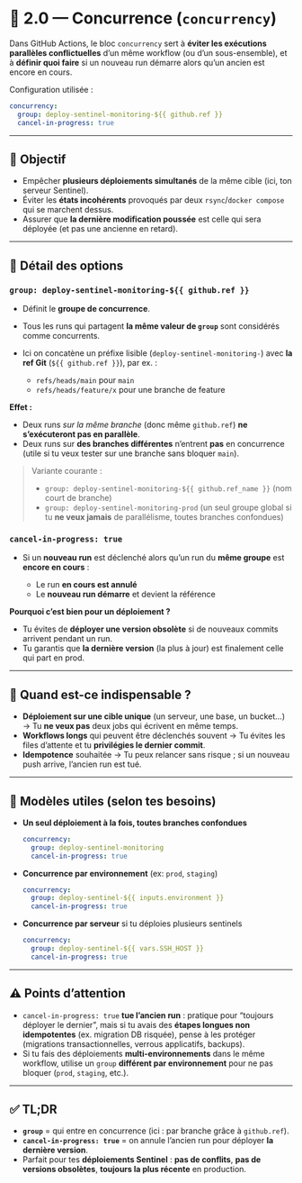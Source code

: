 # 📑 2.0 — Concurrence (`concurrency`)

Dans GitHub Actions, le bloc `concurrency` sert à **éviter les exécutions parallèles conflictuelles** d’un même workflow (ou d’un sous-ensemble), et à **définir quoi faire** si un nouveau run démarre alors qu’un ancien est encore en cours.

Configuration utilisée :

```yaml
concurrency:
  group: deploy-sentinel-monitoring-${{ github.ref }}
  cancel-in-progress: true
```

---

## 🎯 Objectif

* Empêcher **plusieurs déploiements simultanés** de la même cible (ici, ton serveur Sentinel).
* Éviter les **états incohérents** provoqués par deux `rsync`/`docker compose` qui se marchent dessus.
* Assurer que **la dernière modification poussée** est celle qui sera déployée (et pas une ancienne en retard).

---

## 🧩 Détail des options

### `group: deploy-sentinel-monitoring-${{ github.ref }}`

* Définit le **groupe de concurrence**.
* Tous les runs qui partagent **la même valeur de `group`** sont considérés comme concurrents.
* Ici on concatène un préfixe lisible (`deploy-sentinel-monitoring-`) avec **la ref Git** (`${{ github.ref }}`), par ex. :

    * `refs/heads/main` pour `main`
    * `refs/heads/feature/x` pour une branche de feature

**Effet :**

* Deux runs *sur la même branche* (donc même `github.ref`) **ne s’exécuteront pas en parallèle**.
* Deux runs sur **des branches différentes** n’entrent **pas** en concurrence (utile si tu veux tester sur une branche sans bloquer `main`).

> Variante courante :
>
> * `group: deploy-sentinel-monitoring-${{ github.ref_name }}` (nom court de branche)
> * `group: deploy-sentinel-monitoring-prod` (un seul groupe global si tu **ne veux jamais** de parallélisme, toutes branches confondues)

### `cancel-in-progress: true`

* Si un **nouveau run** est déclenché alors qu’un run du **même groupe** est **encore en cours** :

    * Le run **en cours est annulé**
    * Le **nouveau run démarre** et devient la référence

**Pourquoi c’est bien pour un déploiement ?**

* Tu évites de **déployer une version obsolète** si de nouveaux commits arrivent pendant un run.
* Tu garantis que **la dernière version** (la plus à jour) est finalement celle qui part en prod.

---

## 🧠 Quand est-ce indispensable ?

* **Déploiement sur une cible unique** (un serveur, une base, un bucket…)
  → Tu **ne veux pas** deux jobs qui écrivent en même temps.
* **Workflows longs** qui peuvent être déclenchés souvent
  → Tu évites les files d’attente et tu **privilégies le dernier commit**.
* **Idempotence** souhaitée
  → Tu peux relancer sans risque ; si un nouveau push arrive, l’ancien run est tué.

---

## 🔀 Modèles utiles (selon tes besoins)

* **Un seul déploiement à la fois, toutes branches confondues**

  ```yaml
  concurrency:
    group: deploy-sentinel-monitoring
    cancel-in-progress: true
  ```

* **Concurrence par environnement** (ex: `prod`, `staging`)

  ```yaml
  concurrency:
    group: deploy-sentinel-${{ inputs.environment }}
    cancel-in-progress: true
  ```

* **Concurrence par serveur** si tu déploies plusieurs sentinels

  ```yaml
  concurrency:
    group: deploy-sentinel-${{ vars.SSH_HOST }}
    cancel-in-progress: true
  ```

---

## ⚠️ Points d’attention

* `cancel-in-progress: true` **tue l’ancien run** : pratique pour “toujours déployer le dernier”, mais si tu avais des **étapes longues non idempotentes** (ex. migration DB risquée), pense à les protéger (migrations transactionnelles, verrous applicatifs, backups).
* Si tu fais des déploiements **multi-environnements** dans le même workflow, utilise un `group` **différent par environnement** pour ne pas bloquer (`prod`, `staging`, etc.).

---

## ✅ TL;DR

* **`group`** = qui entre en concurrence (ici : par branche grâce à `github.ref`).
* **`cancel-in-progress: true`** = on annule l’ancien run pour déployer **la dernière version**.
* Parfait pour tes **déploiements Sentinel** : **pas de conflits**, **pas de versions obsolètes**, **toujours la plus récente** en production.
